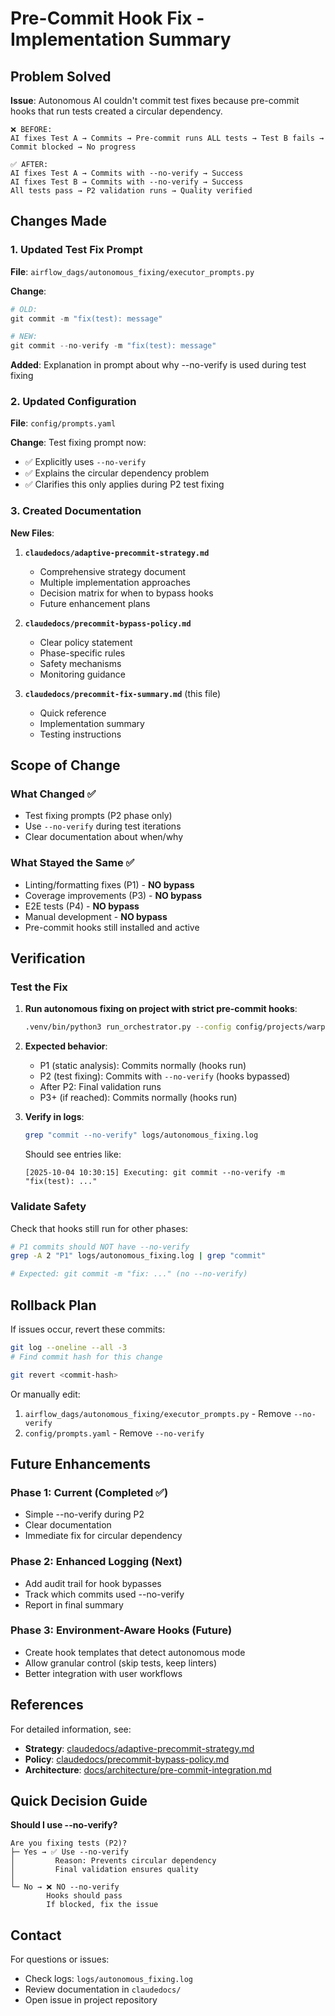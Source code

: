 # Pre-Commit Hook Fix - Implementation Summary

## Problem Solved

**Issue**: Autonomous AI couldn't commit test fixes because pre-commit hooks that run tests created a circular dependency.

```
❌ BEFORE:
AI fixes Test A → Commits → Pre-commit runs ALL tests → Test B fails → Commit blocked → No progress

✅ AFTER:
AI fixes Test A → Commits with --no-verify → Success
AI fixes Test B → Commits with --no-verify → Success
All tests pass → P2 validation runs → Quality verified
```

## Changes Made

### 1. Updated Test Fix Prompt

**File**: `airflow_dags/autonomous_fixing/executor_prompts.py`

**Change**:
```python
# OLD:
git commit -m "fix(test): message"

# NEW:
git commit --no-verify -m "fix(test): message"
```

**Added**: Explanation in prompt about why --no-verify is used during test fixing

### 2. Updated Configuration

**File**: `config/prompts.yaml`

**Change**: Test fixing prompt now:
- ✅ Explicitly uses `--no-verify`
- ✅ Explains the circular dependency problem
- ✅ Clarifies this only applies during P2 test fixing

### 3. Created Documentation

**New Files**:

1. **`claudedocs/adaptive-precommit-strategy.md`**
   - Comprehensive strategy document
   - Multiple implementation approaches
   - Decision matrix for when to bypass hooks
   - Future enhancement plans

2. **`claudedocs/precommit-bypass-policy.md`**
   - Clear policy statement
   - Phase-specific rules
   - Safety mechanisms
   - Monitoring guidance

3. **`claudedocs/precommit-fix-summary.md`** (this file)
   - Quick reference
   - Implementation summary
   - Testing instructions

## Scope of Change

### What Changed ✅

- Test fixing prompts (P2 phase only)
- Use `--no-verify` during test iterations
- Clear documentation about when/why

### What Stayed the Same ✅

- Linting/formatting fixes (P1) - **NO bypass**
- Coverage improvements (P3) - **NO bypass**
- E2E tests (P4) - **NO bypass**
- Manual development - **NO bypass**
- Pre-commit hooks still installed and active

## Verification

### Test the Fix

1. **Run autonomous fixing on project with strict pre-commit hooks**:
   ```bash
   .venv/bin/python3 run_orchestrator.py --config config/projects/warps.yaml
   ```

2. **Expected behavior**:
   - P1 (static analysis): Commits normally (hooks run)
   - P2 (test fixing): Commits with `--no-verify` (hooks bypassed)
   - After P2: Final validation runs
   - P3+ (if reached): Commits normally (hooks run)

3. **Verify in logs**:
   ```bash
   grep "commit --no-verify" logs/autonomous_fixing.log
   ```

   Should see entries like:
   ```
   [2025-10-04 10:30:15] Executing: git commit --no-verify -m "fix(test): ..."
   ```

### Validate Safety

Check that hooks still run for other phases:

```bash
# P1 commits should NOT have --no-verify
grep -A 2 "P1" logs/autonomous_fixing.log | grep "commit"

# Expected: git commit -m "fix: ..." (no --no-verify)
```

## Rollback Plan

If issues occur, revert these commits:

```bash
git log --oneline --all -3
# Find commit hash for this change

git revert <commit-hash>
```

Or manually edit:
1. `airflow_dags/autonomous_fixing/executor_prompts.py` - Remove `--no-verify`
2. `config/prompts.yaml` - Remove `--no-verify`

## Future Enhancements

### Phase 1: Current (Completed ✅)
- Simple --no-verify during P2
- Clear documentation
- Immediate fix for circular dependency

### Phase 2: Enhanced Logging (Next)
- Add audit trail for hook bypasses
- Track which commits used --no-verify
- Report in final summary

### Phase 3: Environment-Aware Hooks (Future)
- Create hook templates that detect autonomous mode
- Allow granular control (skip tests, keep linters)
- Better integration with user workflows

## References

For detailed information, see:

- **Strategy**: [claudedocs/adaptive-precommit-strategy.md](./adaptive-precommit-strategy.md)
- **Policy**: [claudedocs/precommit-bypass-policy.md](./precommit-bypass-policy.md)
- **Architecture**: [docs/architecture/pre-commit-integration.md](../docs/architecture/pre-commit-integration.md)

## Quick Decision Guide

**Should I use --no-verify?**

```
Are you fixing tests (P2)?
├─ Yes → ✅ Use --no-verify
│         Reason: Prevents circular dependency
│         Final validation ensures quality
│
└─ No → ❌ NO --no-verify
        Hooks should pass
        If blocked, fix the issue
```

## Contact

For questions or issues:
- Check logs: `logs/autonomous_fixing.log`
- Review documentation in `claudedocs/`
- Open issue in project repository
